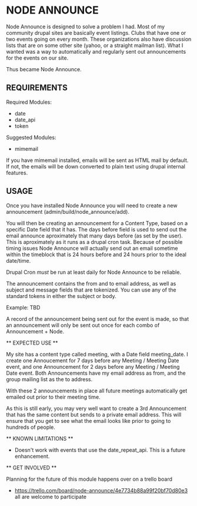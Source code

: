 NODE ANNOUNCE
========================================

Node Announce is designed to solve a problem I had. Most of my
community drupal sites are basically event listings. Clubs that have
one or two events going on every month. These organizations also have
discussion lists that are on some other site (yahoo, or a straight
mailman list). What I wanted was a way to automatically and regularly
sent out announcements for the events on our site.

Thus became Node Announce.

REQUIREMENTS
----------------------------------------

Required Modules:
- date
- date_api
- token

Suggested Modules:
- mimemail

If you have mimemail installed, emails will be sent as HTML mail by
default. If not, the emails will be down converted to plain text using
drupal internal features.

USAGE
----------------------------------------

Once you have installed Node Announce you will need to create a new
announcement (admin/build/node_announce/add).

You will then be creating an announcement for a Content Type, based on
a specific Date field that it has. The days before field is used to
send out the email announce aproximately that many days before (as set
by the user). This is aproximately as it runs as a drupal cron
task. Because of possible timing issues Node Announce will actually
send out an email sometime within the timeblock that is 24 hours
before and 24 hours prior to the ideal date/time.

Drupal Cron *must* be run at least daily for Node Announce to be reliable.

The announcement contains the from and to email address, as well as
subject and message fields that are tokenized. You can use any of the
standard tokens in either the subject or body.

Example: TBD

A record of the announcement being sent out for the event is made, so
that an announcement will only be sent out once for each combo of
Announcement + Node.

** EXPECTED USE **

My site has a content type called meeting, with a Date field
meeting_date. I create one Annoucement for 7 days before any Meeting /
Meeting Date event, and one Announcement for 2 days before any Meeting
/ Meeting Date event. Both Announcements have my email address as
from, and the group mailing list as the to address.

With these 2 announcements in place all future meetings automatically
get emailed out prior to their meeting time.

As this is still early, you may very well want to create a 3rd
Announcement that has the same content but sends to a private email
address. This will ensure that you get to see what the email looks
like prior to going to hundreds of people.

** KNOWN LIMITATIONS **

* Doesn't work with events that use the date_repeat_api. This is a
  future enhancement.

** GET INVOLVED **

Planning for the future of this module happens over on a trello board
- https://trello.com/board/node-announce/4e7734b88a99f20bf70d80e3 all
are welcome to participate

